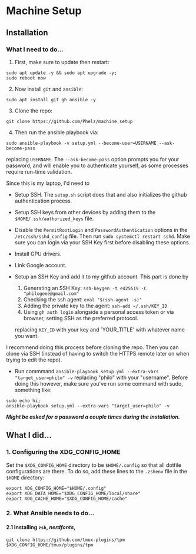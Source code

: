 # Machine Setup

## Installation

### What I need to do...

1. First, make sure to update then restart:
```
sudo apt update -y && sudo apt upgrade -y;
sudo reboot now
```
2. Now install `git` and `ansible`:
```
sudo apt install git gh ansible -y
```
3. Clone the repo:
```
git clone https://github.com/Phelz/machine_setup
```
4. Then run the ansible playbook via:
```
sudo ansible-playbook -v setup.yml --become-user=USERNAME --ask-become-pass
```
replacing `USERNAME`. The `--ask-become-pass` option prompts you for your password, and will enable you to authenticate yourself, as some processes require run-time validation.

Since this is my laptop, I'd need to
- Setup SSH. The `setup.sh` script does that and also initializes the github authentication process.
- Setup SSH keys from other devices by adding them to the `$HOME/.ssh/authorized_keys` file. 
- Disable the `PermitRootLogin` and `PasswordAuthentication` options in the `/etc/ssh/sshd_config` file. Then run `sudo systemctl restart sshd`. Make sure you can login via your SSH Key first before disabling these options. 



- Install GPU drivers.
- Link Google account.





- Setup an SSH Key and add it to my github account. This part is done by
    1. Generating an SSH Key: `ssh-keygen -t ed25519 -C "philogeee@gmail.com"`
    2. Checking the ssh agent: `eval "$(ssh-agent -s)"`
    3. Adding the private key to the agent: `ssh-add ~/.ssh/KEY_ID`
    4. Using `gh auth login` alongside a personal access token or via browser, setting SSH as the preferred protocol.
    <!-- 5. Add the key using `gh ssh-key add ~/.ssh/KEY_ID.pub --title "YOUR_TITLE"` -->
   replacing `KEY_ID` with your key and `YOUR_TITLE' with whatever name you want.

I recommend doing this process before cloning the repo. Then you can clone via SSH (instead of having to switch the HTTPS remote later on when trying to edit the repo).

- Run commmand `ansible-playbook setup.yml --extra-vars "target_user=philo" -v` replacing "philo" with your "username". Before doing this however, make sure you've run some command with sudo, something like:
```
sudo echo hi;
ansible-playbook setup.yml --extra-vars "target_user=philo" -v
```

***Might be asked for a password a couple times during the installation.***

## What I did...



###  1. Configuring the XDG_CONFIG_HOME

Set the `$XDG_CONFIG_HOME` directory to be `$HOME/.config` so that all dotfile configurations are there. To do so, add these lines to the `.zshenv` file in the `$HOME` directory:

```
export XDG_CONFIG_HOME="$HOME/.config"
export XDG_DATA_HOME="$XDG_CONFIG_HOME/local/share"
export XDG_CACHE_HOME="$XDG_CONFIG_HOME/cache"
```

### 2. What Ansible needs to do...

#### 2.1 Installing `zsh`, *nerdfonts*, 

`git clone https://github.com/tmux-plugins/tpm $XDG_CONFIG_HOME/tmux/plugins/tpm`



